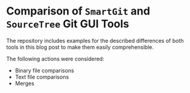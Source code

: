# Comparison of `SmartGit` and `SourceTree` Git GUI Tools

The repository includes examples for the described differences of both tools in this blog post to make them easily comprehensible.

The following actions were considered:
  - Binary file comparisons
  - Text file comparisons
  - Merges
